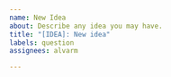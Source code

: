 ```yaml
---
name: New Idea
about: Describe any idea you may have.
title: "[IDEA]: New idea"
labels: question
assignees: alvarm

---
```



